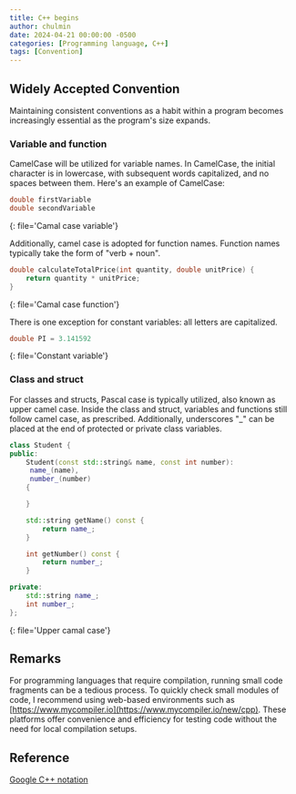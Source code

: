 ```yaml
---
title: C++ begins
author: chulmin
date: 2024-04-21 00:00:00 -0500
categories: [Programming language, C++]
tags: [Convention]
---
```


## Widely Accepted Convention

Maintaining consistent conventions as a habit within a program becomes increasingly essential as the program's size expands.

### Variable and function

CamelCase will be utilized for variable names. In CamelCase, the initial character is in lowercase, with subsequent words capitalized, and no spaces between them. Here's an example of CamelCase:


```cpp
double firstVariable
double secondVariable
```
{: file='Camal case variable'}


Additionally, camel case is adopted for function names. Function names typically take the form of "verb + noun".

```cpp
double calculateTotalPrice(int quantity, double unitPrice) {
    return quantity * unitPrice;
}
```
{: file='Camal case function'}

There is one exception for constant variables: all letters are capitalized.

```cpp
double PI = 3.141592
```
{: file='Constant variable'}

### Class and struct
For classes and structs, Pascal case is typically utilized, also known as upper camel case. Inside the class and struct, variables and functions still follow camel case, as prescribed. Additionally, underscores "_" can be placed at the end of protected or private class variables.

```cpp
class Student {
public:
    Student(const std::string& name, const int number):
     name_(name), 
     number_(number)
    {

    }

    std::string getName() const {
        return name_;
    }

    int getNumber() const {
        return number_;
    }

private:
    std::string name_; 
    int number_;
};
```
{: file='Upper camal case'}

## Remarks
For programming languages that require compilation, running small code fragments can be a tedious process. To quickly check small modules of code, I recommend using web-based environments such as [https://www.mycompiler.io](https://www.mycompiler.io/new/cpp). These platforms offer convenience and efficiency for testing code without the need for local compilation setups.

## Reference
[Google C++ notation](https://google.github.io/styleguide/cppguide.html)<br>


